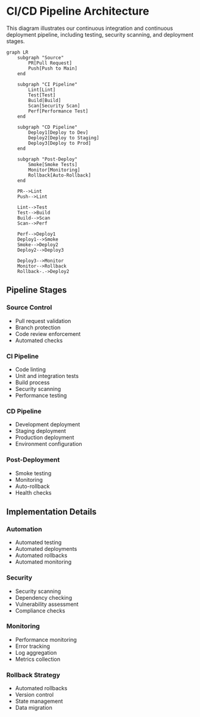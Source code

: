 # CI/CD Pipeline Architecture

This diagram illustrates our continuous integration and continuous deployment pipeline, including testing, security scanning, and deployment stages.

```mermaid
graph LR
    subgraph "Source"
        PR[Pull Request]
        Push[Push to Main]
    end

    subgraph "CI Pipeline"
        Lint[Lint]
        Test[Test]
        Build[Build]
        Scan[Security Scan]
        Perf[Performance Test]
    end

    subgraph "CD Pipeline"
        Deploy1[Deploy to Dev]
        Deploy2[Deploy to Staging]
        Deploy3[Deploy to Prod]
    end

    subgraph "Post-Deploy"
        Smoke[Smoke Tests]
        Monitor[Monitoring]
        Rollback[Auto-Rollback]
    end

    PR-->Lint
    Push-->Lint

    Lint-->Test
    Test-->Build
    Build-->Scan
    Scan-->Perf

    Perf-->Deploy1
    Deploy1-->Smoke
    Smoke-->Deploy2
    Deploy2-->Deploy3

    Deploy3-->Monitor
    Monitor-->Rollback
    Rollback-.->Deploy2
```

## Pipeline Stages

### Source Control

- Pull request validation
- Branch protection
- Code review enforcement
- Automated checks

### CI Pipeline

- Code linting
- Unit and integration tests
- Build process
- Security scanning
- Performance testing

### CD Pipeline

- Development deployment
- Staging deployment
- Production deployment
- Environment configuration

### Post-Deployment

- Smoke testing
- Monitoring
- Auto-rollback
- Health checks

## Implementation Details

### Automation

- Automated testing
- Automated deployments
- Automated rollbacks
- Automated monitoring

### Security

- Security scanning
- Dependency checking
- Vulnerability assessment
- Compliance checks

### Monitoring

- Performance monitoring
- Error tracking
- Log aggregation
- Metrics collection

### Rollback Strategy

- Automated rollbacks
- Version control
- State management
- Data migration
